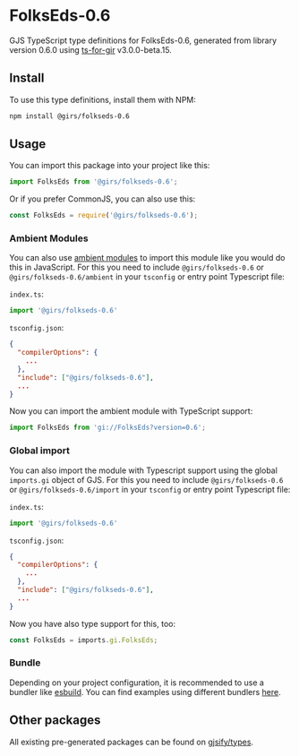 
# FolksEds-0.6

GJS TypeScript type definitions for FolksEds-0.6, generated from library version 0.6.0 using [ts-for-gir](https://github.com/gjsify/ts-for-gir) v3.0.0-beta.15.

## Install

To use this type definitions, install them with NPM:
```bash
npm install @girs/folkseds-0.6
```

## Usage

You can import this package into your project like this:
```ts
import FolksEds from '@girs/folkseds-0.6';
```

Or if you prefer CommonJS, you can also use this:
```ts
const FolksEds = require('@girs/folkseds-0.6');
```

### Ambient Modules

You can also use [ambient modules](https://github.com/gjsify/ts-for-gir/tree/main/packages/cli#ambient-modules) to import this module like you would do this in JavaScript.
For this you need to include `@girs/folkseds-0.6` or `@girs/folkseds-0.6/ambient` in your `tsconfig` or entry point Typescript file:

`index.ts`:
```ts
import '@girs/folkseds-0.6'
```

`tsconfig.json`:
```json
{
  "compilerOptions": {
    ...
  },
  "include": ["@girs/folkseds-0.6"],
  ...
}
```

Now you can import the ambient module with TypeScript support: 

```ts
import FolksEds from 'gi://FolksEds?version=0.6';
```


### Global import

You can also import the module with Typescript support using the global `imports.gi` object of GJS.
For this you need to include `@girs/folkseds-0.6` or `@girs/folkseds-0.6/import` in your `tsconfig` or entry point Typescript file:

`index.ts`:
```ts
import '@girs/folkseds-0.6'
```

`tsconfig.json`:
```json
{
  "compilerOptions": {
    ...
  },
  "include": ["@girs/folkseds-0.6"],
  ...
}
```

Now you have also type support for this, too:

```ts
const FolksEds = imports.gi.FolksEds;
```

### Bundle

Depending on your project configuration, it is recommended to use a bundler like [esbuild](https://esbuild.github.io/). You can find examples using different bundlers [here](https://github.com/gjsify/ts-for-gir/tree/main/examples).

## Other packages

All existing pre-generated packages can be found on [gjsify/types](https://github.com/gjsify/types).

